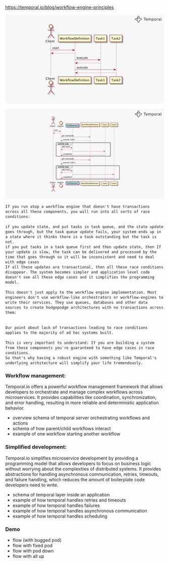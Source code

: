 https://temporal.io/blog/workflow-engine-principles







![workflow-sequence-basic.png](images%2Fworkflow-sequence-basic.png)


![workflow-sequence-engine.png](images%2Fworkflow-sequence-engine.png)

```
If you run atop a workflow engine that doesn't have transactions across all these components, you will run into all sorts of race conditions:

if you update state, and put tasks in task queue, and the state update goes through, but the task queue update fails, your system ends up in a state where it thinks there is a task outstanding but the task is not.
if you put tasks in a task queue first and then update state, then If your update is slow, the task can be delivered and processed by the time that goes through so it will be inconsistent and need to deal with edge cases
If all these updates are transactional, then all these race conditions disappear. The system becomes simpler and application level code doesn't see all these edge cases and it simplifies the programming model.

This doesn't just apply to the workflow engine implementation. Most engineers don't use workflow-like orchestrators or workflow-engines to write their services. They use queues, databases and other data sources to create hodgepodge architectures with no transactions across them:


Our point about lack of transactions leading to race conditions applies to the majority of ad hoc systems built.

This is very important to understand: If you are building a system from these components you're guaranteed to have edge cases in race conditions. 
So that's why having a robust engine with something like Temporal's underlying architecture will simplify your life tremendously.
```

### Workflow management: 
Temporal.io offers a powerful workflow management framework that allows developers to orchestrate and manage complex workflows across microservices. 
It provides capabilities like coordination, synchronization, and error handling, resulting in more reliable and deterministic application behavior.

- overview schema of temporal server orchestrating workflows and actions
- schema of how parent/child workflows interact
- example of one workflow starting another workflow

### Simplified development: 
Temporal.io simplifies microservice development by providing a programming model that allows developers to focus on business logic without 
worrying about the complexities of distributed systems. It provides abstractions for handling asynchronous communication, retries, 
timeouts, and failure handling, which reduces the amount of boilerplate code developers need to write.

- schema of temporal layer inside an application
- example of how temporal handles retries and timeouts
- example of how temporal handles failures
- example of how temporal handles asynchronous communication
- example of how temporal handles scheduling

### Demo
- flow (with bugged pod)
- flow with fixed pod
- flow with pod down
- flow with all up

